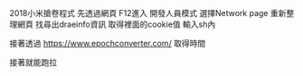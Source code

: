 2018小米搶卷程式
先透過網頁
F12進入 開發人員模式
選擇Network page 
重新整理網頁
找尋出draeinfo資訊
取得裡面的cookie值 輸入sh內

接著透過
https://www.epochconverter.com/
取得時間

接著就能跑拉

